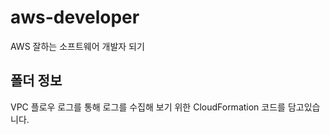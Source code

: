 # aws-developer
AWS 잘하는 소프트웨어 개발자 되기

## 폴더 정보
<!-- 必須事項 -->
VPC 플로우 로그를 통해 로그를 수집해 보기 위한 CloudFormation 코드를 담고있습니다.